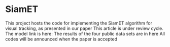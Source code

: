 # SiamET
This project hosts the code for implementing the SiamET algorithm for visual tracking, as presented in our paper
This article is under review cycle.
The model link is here:
The results of the four public data sets are in here
All codes will be announced when the paper is accepted
